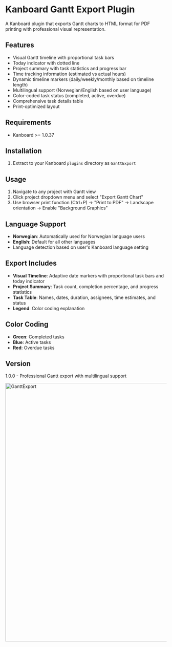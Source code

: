 # Kanboard Gantt Export Plugin

A Kanboard plugin that exports Gantt charts to HTML format for PDF printing with professional visual representation.

## Features

- Visual Gantt timeline with proportional task bars
- Today indicator with dotted line
- Project summary with task statistics and progress bar
- Time tracking information (estimated vs actual hours)
- Dynamic timeline markers (daily/weekly/monthly based on timeline length)
- Multilingual support (Norwegian/English based on user language)
- Color-coded task status (completed, active, overdue)
- Comprehensive task details table
- Print-optimized layout

## Requirements

- Kanboard >= 1.0.37

## Installation

1. Extract to your Kanboard `plugins` directory as `GanttExport`

## Usage

1. Navigate to any project with Gantt view
2. Click project dropdown menu and select "Export Gantt Chart"
3. Use browser print function (Ctrl+P) → "Print to PDF" → Landscape orientation → Enable "Background Graphics"

## Language Support

- **Norwegian**: Automatically used for Norwegian language users
- **English**: Default for all other languages
- Language detection based on user's Kanboard language setting

## Export Includes

- **Visual Timeline**: Adaptive date markers with proportional task bars and today indicator
- **Project Summary**: Task count, completion percentage, and progress statistics  
- **Task Table**: Names, dates, duration, assignees, time estimates, and status
- **Legend**: Color coding explanation

## Color Coding

- **Green**: Completed tasks
- **Blue**: Active tasks
- **Red**: Overdue tasks

## Version

1.0.0 - Professional Gantt export with multilingual support

<img width="1300" height="808" alt="GanttExport" src="https://github.com/user-attachments/assets/46f293e1-a98b-4497-b8dd-7a7170a30b84" />


